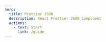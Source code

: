 ```yaml
---
hero:
  title: Prettier JSON
  description: React Prettier JSON Component
  actions:
    - text: Start
      link: /guide
---
```

